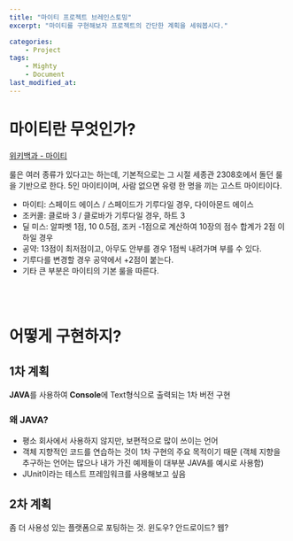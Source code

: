 ```yaml
---
title: "마이티 프로젝트 브레인스토밍"
excerpt: "마이티를 구현해보자 프로젝트의 간단한 계획을 세워봅시다."

categories:
    - Project
tags:
    - Mighty
    - Document
last_modified_at: 
---
```


# 마이티란 무엇인가?
[위키백과 - 마이티](https://ko.wikipedia.org/wiki/%EB%A7%88%EC%9D%B4%ED%8B%B0_(%EC%B9%B4%EB%93%9C_%EA%B2%8C%EC%9E%84))


룰은 여러 종류가 있다고는 하는데, 기본적으로는 그 시절 세종관 2308호에서 돌던 룰을 기반으로 한다. 5인 마이티이며, 사람 없으면 유령 한 명을 끼는 고스트 마이티이다. 


- 마이티: 스페이드 에이스 / 스페이드가 기루다일 경우, 다이아몬드 에이스
- 조커콜: 클로바 3 / 클로바가 기루다일 경우, 하트 3
- 딜 미스: 알파벳 1점, 10 0.5점, 조커 -1점으로 계산하여 10장의 점수 합계가 2점 이하일 경우
- 공약: 13점이 최저점이고, 아무도 안부를 경우 1점씩 내려가며 부를 수 있다.
- 기루다를 변경할 경우 공약에서 +2점이 붙는다.
- 기타 큰 부분은 마이티의 기본 룰을 따른다.


<br><br>

# 어떻게 구현하지?
## 1차 계획
**JAVA**를 사용하여 **Console**에 Text형식으로 출력되는 1차 버전 구현

### 왜 JAVA?
- 평소 회사에서 사용하지 않지만, 보편적으로 많이 쓰이는 언어
- 객체 지향적인 코드를 연습하는 것이 1차 구현의 주요 목적이기 때문 (객체 지향을 추구하는 언어는 많으나 내가 가진 예제들이 대부분 JAVA를 예시로 사용함)
- JUnit이라는 테스트 프레임워크를 사용해보고 싶음

## 2차 계획
좀 더 사용성 있는 플랫폼으로 포팅하는 것. 윈도우? 안드로이드? 웹?